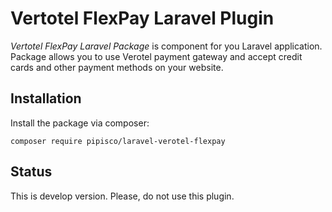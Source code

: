 # Vertotel FlexPay Laravel Plugin
_Vertotel FlexPay Laravel Package_ is component for you Laravel application. Package allows you to use Verotel payment gateway and accept credit cards and other payment methods on your website.


## Installation
Install the package via composer:
```
composer require pipisco/laravel-verotel-flexpay
```

## Status
This is develop version. Please, do not use this plugin.